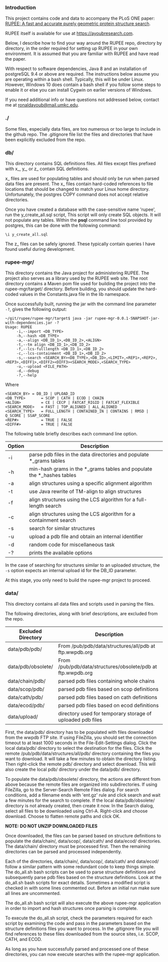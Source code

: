 
### Introduction

This project contains code and data to accompany the PLoS ONE paper: <br/>[RUPEE: A fast and accurate purely geometric protein structure search](https://journals.plos.org/plosone/article?id=10.1371/journal.pone.0213712). 

RUPEE itself is available for use at <https://ayoubresearch.com>.

Below, I describe how to find your way around the RUPEE repo, directory by directory, in the order required for setting up RUPEE in your own environment. 
It is assumed that you are familiar with RUPEE and have read the paper. 

With respect to software dependencies, Java 8 and an installation of postgreSQL 9.4 or above are required.
The instructions below assume you are operating within a bash shell. 
Typically, this will be under Linux. 
However, Windows 10 does contain a bash shell if you follow some steps to enable it or else you can install Cygwin on earlier versions of Windows. 

If you need additional info or have questions not addressed below, contact me at ronaldayoub@mail.umkc.edu.

### ./

Some files, especially data files, are too numerous or too large to include in the github repo. 
The .gitignore file list the files and directories that have been explicitly excluded from the repo. 

### db/

This directory contains SQL definitions files. 
All files except files prefixed with x\_, y\_, or z\_ contain SQL definitions. 

x\_ files are used for populating tables and should only be run when parsed data files are present.
The x\_ files contain hard-coded references to file locations that should be changed to match your Linux home directory.
Unfortunately, the postgres COPY command does not accept relative directories. 

Once you have created a database with the case-sensitive name 'rupee', run the y_create_all.sql script,
This script will only create SQL objects. 
It will not populate any tables.
Within the __psql__ command line tool provided by postgres, this can be done with the following command:

```
\i y_create_all.sql
```

The z\_ files can be safely ignored. 
These typically contain queries I have found useful during development. 

### rupee-mgr/

This directory contains the Java project for administering RUPEE. 
The project also serves as a library used by the RUPEE web site. 
The root directory contains a Maven pom file used for building the project into the rupee-mgr/target/ directory. 
Before building, you should update the hard-coded values in the Constants.java file in the lib namespace. 

Once successfully built, running the jar with the command line parameter ```-?```, gives the following output: 

```
~/git/rupee/rupee-mgr/target$ java -jar rupee-mgr-0.0.1-SNAPSHOT-jar-with-dependencies.jar -?
Usage: RUPEE
     -i,--import <DB_TYPE>
     -h,--hash <DB_TYPE>
     -a,--align <DB_ID_1>,<DB_ID_2>,<ALIGN>
     -t,--tm align <DB_ID_1>,<DB_ID_2>
     -f,--lcs-fulllength <DB_ID_1>,<DB_ID_2>
     -c,--lcs-containment <DB_ID_1>,<DB_ID_2>
     -s,--search <SEARCH_BY><DB_TYPE>,<DB_ID>,<LIMIT>,<REP1>,<REP2>,<REP3>,<DIFF1>,<DIFF2><DIFF3><SEARCH_MODE>,<SEARCH_TYPE>
     -u,--upload <FILE_PATH>
     -d,--debug
     -?,--help
```

Where 

```
<SEARCH_BY> = DB_ID | UPLOAD_ID
<DB_TYPE>       = SCOP | CATH | ECOD | CHAIN
<ALIGN>         = CE | CECP | FATCAT_RIGID | FATCAT_FLEXIBLE
<SEARCH_MODE>   = FAST | TOP_ALIGNED | ALL_ALIGNED
<SEARCH_TYPE>   = FULL_LENGTH | CONTAINED_IN | CONTAINS | RMSD | Q_SCORE | SSAP_SCORE 
<REP#>          = TRUE | FALSE
<DIFF#>         = TRUE | FALSE
```

The following table briefly describes each command line option.

Option | Description
------ | -----------
-i  | parse pdb files in the data directories and populate \*\_grams tables
-h  | min-hash grams in the \*\_grams tables and populate the \*\_hashes tables
-a  | align structures using a specific alignment algorithm
-t  | use Java rewrite of TM-align to align structures 
-f  | align structures using the LCS algorithm for a full-length search
-c  | align structures using the LCS algorithm for a containment search
-s  | search for similar structures 
-u  | upload a pdb file and obtain an internal identifier
-d  | random code for miscellaneous task
-?  | prints the available options

In the case of searching for structures similar to an uploaded structure, the ```-s``` option expects an internal upload id for the DB_ID parameter.

At this stage, you only need to build the rupee-mgr project to proceed. 

### data/

This directory contains all data files and scripts used in parsing the files. 

The following directories, along with brief descriptions, are excluded from the repo. 

Excluded Directory | Description
------------------ | -----------
data/pdb/pdb/      | From /pub/pdb/data/structures/all/pdb at ftp.wwpdb.org
data/pdb/obsolete/ | From /pub/pdb/data/structures/obsolete/pdb at ftp.wwpdb.org
data/chain/pdb/    | parsed pdb files containing whole chains
data/scop/pdb/     | parsed pdb files based on scop definitions
data/cath/pdb/     | parsed pdb files based on cath definitions
data/ecod/pdb/     | parsed pdb files based on ecod definitions
data/upload/       | directory used for temporary storage of uploaded pdb files

First, the data/pdb/ directory has to be populated with files downloaded from the wwpdb FTP site. 
If using FileZilla, you should set the connection timeout to at least 1000 seconds in the File-Edit-Settings dialog. 
Click the local data/pdb/ directory to select the destination for the files. 
Click the remote /pub/pdb/data/structures/all/pdb/ directory containing the files you want to download. 
It will take a few minutes to obtain the directory listing. 
Then right-click the remote pdb/ directory and select download. 
This will also create the local pdb/ directory under the data/pdb/ directory. 

To populate the data/pdb/obsolete/ directory, the actions are different from above because the remote files are organized into subdirectories. 
If using FileZilla, go to the Server-Search Remote Files dialog. 
For search conditions, add a filename ends with 'ent.gz' rule and click search and wait a few minutes for the search to complete. 
If the local data/pdb/obsolete/ directory is not already created, then create it now. 
In the Search dialog, select all files to be downloaded using Ctrl-A. 
Right-click and choose download. 
Choose to flatten remote paths and click OK.

__NOTE: DO NOT UNZIP DOWNLOADED FILES__

Once downloaded, the files can be parsed based on structure definitions to populate the data/chain/, data/scop/, data/cath/ and data/ecod/ directories. 
The data/chain/ directory must be processed first.
Then the remaining directories can be parsed and processed independently. 

Each of the directories, data/chain/, data/scop/, data/cath/ and data/ecod/ follow a similar pattern with some redundant code to keep things simple. 
The do_all.sh bash scripts can be used to parse structure definitions and subsequently parse pdb files based on the structure definitions.
Look at the do_all.sh bash scripts for exact details. 
Sometimes a modified script is checked in with some lines commented out. 
Before an initial run make sure all lines are uncommented. 

The do_all.sh bash script will also execute the above rupee-mgr application in order to import and hash structures once parsing is complete. 

To execute the do_all.sh script, check the parameters required for each script by examining the code and pass in the parameters based on the structure definitions files you want to process. In the .gitignore file you will find references to these files downloaded from the source sites, i.e. SCOP, CATH, and ECOD.  

As long as you have successfully parsed and processed one of these directories, you can now execute searches with the rupee-mgr application.  


